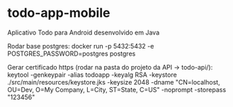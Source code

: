 # todo-app-mobile
Aplicativo Todo para Android desenvolvido em Java

Rodar base postgres:
docker run -p 5432:5432 -e POSTGRES_PASSWORD=postgres postgres

Gerar certificado https (rodar na pasta do projeto da API -> todo-api/):
keytool -genkeypair -alias todoapp -keyalg RSA -keystore ./src/main/resources/keystore.jks -keysize 2048 -dname "CN=localhost, OU=Dev, O=My Company, L=City, ST=State, C=US" -noprompt -storepass "123456"
